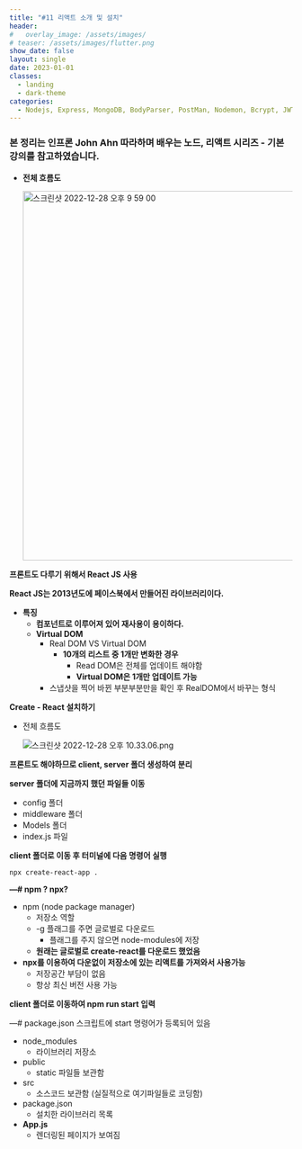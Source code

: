 ```yaml
---
title: "#11 리액트 소개 및 설치"
header:
#   overlay_image: /assets/images/
# teaser: /assets/images/flutter.png
show_date: false
layout: single
date: 2023-01-01
classes:
  - landing
  - dark-theme
categories:
  - Nodejs, Express, MongoDB, BodyParser, PostMan, Nodemon, Bcrypt, JWT, Auth, React
---
```


### 본 정리는 인프론 John Ahn 따라하며 배우는 노드, 리액트 시리즈 - 기본 강의를 참고하였습니다.

- **전체 흐름도**
    
    <img width="657" alt="스크린샷 2022-12-28 오후 9 59 00" src="https://user-images.githubusercontent.com/79856225/210166327-b74f2fca-e309-4485-b2c2-720bf16693ea.png">

    

**프론트도 다루기 위해서 React JS 사용**

**React JS는 2013년도에 페이스북에서 만들어진 라이브러리이다.**

- **특징**
    - **컴포넌트로 이루어져 있어 재사용이 용이하다.**
    - **Virtual DOM**
        - Real DOM VS Virtual DOM
            - **10개의 리스트 중 1개만 변화한 경우**
                - Read DOM은 전체를 업데이트 해야함
                - **Virtual DOM은 1개만 업데이트 가능**
        - 스냅샷을 찍어 바뀐 부분부분만을 확인 후 RealDOM에서 바꾸는 형식

**Create - React 설치하기**

- 전체 흐름도
    
    ![스크린샷 2022-12-28 오후 10.33.06.png](https://s3-us-west-2.amazonaws.com/secure.notion-static.com/e416be30-4420-49ed-a43d-cdeb131c820b/%E1%84%89%E1%85%B3%E1%84%8F%E1%85%B3%E1%84%85%E1%85%B5%E1%86%AB%E1%84%89%E1%85%A3%E1%86%BA_2022-12-28_%E1%84%8B%E1%85%A9%E1%84%92%E1%85%AE_10.33.06.png)
    

**프론트도 해야하므로 client, server 폴더 생성하여 분리**

**server 폴더에 지금까지 했던 파일들 이동**

- config 폴더
- middleware 폴더
- Models 폴더
- index.js 파일

**client 폴더로 이동 후 터미널에 다음 명령어 실행**

```bash
npx create-react-app .
```

**—# npm ? npx?**

- npm (node package manager)
    - 저장소 역할
    - -g 플래그를 주면 글로벌로 다운로드
        - 플래그를 주지 않으면 node-modules에 저장
    - **원래는 글로벌로 create-react를 다운로드 했었음**
- **npx를 이용하여 다운없이 저장소에 있는 리액트를 가져와서 사용가능**
    - 저장공간 부담이 없음
    - 항상 최신 버전 사용 가능

**client 폴더로 이동하여 npm run start 입력**

—# package.json 스크립트에 start 명령어가 등록되어 있음

- node_modules
    - 라이브러리 저장소
- public
    - static 파일들 보관함
- src
    - 소스코드 보관함 (실질적으로 여기파일들로 코딩함)
- package.json
    - 설치한 라이브러리 목록
- **App.js**
    - 렌더링된 페이지가 보여짐